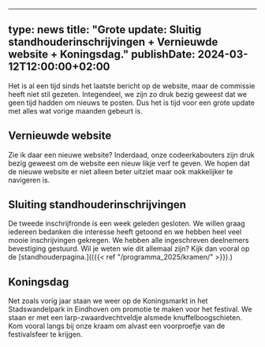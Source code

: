 
---
type: news
title: "Grote update: Sluitig standhouderinschrijvingen + Vernieuwde website + Koningsdag."
publishDate: 2024-03-12T12:00:00+02:00
---

Het is al een tijd sinds het laatste bericht op de website, maar de commissie heeft niet stil gezeten. Integendeel, we zijn zo druk bezig geweest dat we geen tijd hadden om nieuws te posten. Dus het is tijd voor een grote update met alles wat vorige maanden gebeurt is.

##  Vernieuwde website

Zie ik daar een nieuwe website? Inderdaad, onze codeerkabouters zijn druk bezig geweest om de website een nieuw likje verf te geven. We hopen dat de nieuwe website er niet alleen beter uitziet maar ook makkelijker te navigeren is.

## Sluiting standhouderinschrijvingen
De tweede inschrijfronde is een week geleden gesloten. We willen graag iedereen bedanken die interesse heeft getoond en we hebben heel veel mooie inschrijvingen gekregen. We hebben alle ingeschreven deelnemers bevestiging gestuurd. Wil je weten wie dit allemaal zijn? Kijk dan vooral op de [standhouderpagina.](({{< ref "/programma_2025/kramen/" >}}).) 

## Koningsdag

Net zoals vorig jaar staan we weer op de Koningsmarkt in het Stadswandelpark in Eindhoven om promotie te maken voor het festival. We staan er met een larp-zwaardvechtveldje alsmede knuffelboogschieten. Kom vooral langs bij onze kraam om alvast een voorproefje van de festivalsfeer te krijgen. 



